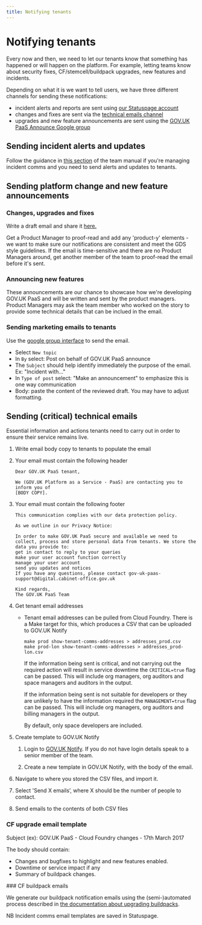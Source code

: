 ```yaml
---
title: Notifying tenants
---
```


# Notifying tenants

Every now and then, we need to let our tenants know that something has happened or will happen on the platform. For example, letting teams know about security fixes, CF/stemcell/buildpack upgrades, new features and incidents.

Depending on what it is we want to tell users, we have three different channels for sending these notifications:

* incident alerts and reports are sent using [our Statuspage account](https://manage.statuspage.io/pages/h4wt7brwsqr0)
* changes and fixes are sent via the [technical emails channel](#sending-critical-technical-emails)
* upgrades and new feature announcements are sent using the [GOV.UK PaaS Announce Google group](https://groups.google.com/a/digital.cabinet-office.gov.uk/forum/?hl=en#!forum/gov-uk-paas-announce)

## Sending incident alerts and updates

Follow the guidance in [this section](/incident_management/incident_process/#incident-comms-lead) of the team manual if you're managing incident comms and you need to send alerts and updates to tenants.

## Sending platform change and new feature announcements

### Changes, upgrades and fixes

Write a draft email and share it [here.](https://drive.google.com/drive/folders/1M5G-joG3tORfJ5kXj368Ib8rEKau2vFq)

Get a Product Manager to proof-read and add any 'product-y' elements - we want to make sure our notifications are consistent and meet the GDS style guidelines. If the email is time-sensitive and there are no Product Managers around, get another member of the team to proof-read the email before it's sent.

### Announcing new features

These announcements are our chance to showcase how we're developing GOV.UK PaaS and will be written and sent by the product managers. Product Managers may ask the team member who worked on the story to provide some technical details that can be inclued in the email.


### Sending marketing emails to tenants

Use the [google group interface] to send the email.

* Select `New topic`
* In `By` select: Post on behalf of GOV.UK PaaS announce
* The `Subject` should help identify immediately the purpose of the email.
Ex: "Incident with..."
* In `Type of post` select: "Make an announcement" to emphasize this is
one way communication
* Body: paste the content of the reviewed draft. You may have to adjust formatting.

## Sending (critical) technical emails
Essential information and actions tenants need to carry out in order to ensure their service remains live.

1. Write email body copy to tenants to populate the email

1. Your email must contain the following header

    ```
    Dear GOV.UK PaaS tenant,

    We (GOV.UK Platform as a Service - PaaS) are contacting you to inform you of
    [BODY COPY].
    ```

1. Your email must contain the following footer

    ```
    This communication complies with our data protection policy.

    As we outline in our Privacy Notice:

    In order to make GOV.UK PaaS secure and available we need to collect, process and store personal data from tenants. We store the data you provide to:
    get in contact to reply to your queries
    make your user account function correctly
    manage your user account
    send you updates and notices
    If you have any questions, please contact gov-uk-paas-support@digital.cabinet-office.gov.uk

    Kind regards,
    The GOV.UK PaaS Team
    ```

1. Get tenant email addresses
	* Tenant email addresses can be pulled from Cloud Foundry. There is a Make target for this, which produces a CSV that can be uploaded to GOV.UK Notify

		```
		make prod show-tenant-comms-addresses > addresses_prod.csv
		make prod-lon show-tenant-comms-addresses > addresses_prod-lon.csv
		```

	 	If the information being sent is critical, and not carrying out the required action will result in service downtime
		the `CRITICAL=true` flag can be passed. This will include org managers, org auditors and space
		managers and auditors in the output.
		
        If the information being sent is not suitable for developers or they are unlikely to have the information required
        the `MANAGEMENT=true` flag can be passed. This will include org managers, org auditors and billing managers in the output.
		
		By default, only space developers are included.

1. Create template to GOV.UK Notify
	1. Login to [GOV.UK Notify](https://www.notifications.service.gov.uk/sign-in). If you do not have login details speak to a senior member of the team.

	1. Create a new template in GOV.UK Notify, with the body of the email.

1. Navigate to where you stored the CSV files, and import it.

1. Select 'Send X emails’, where X should be the number of people to contact.

1. Send emails to the contents of both CSV files

### CF upgrade email template

<a id="cf-upgrade"></a>

Subject (ex): GOV.UK PaaS - Cloud Foundry changes - 17th March 2017

The body should contain:

 - Changes and bugfixes to highlight and new features enabled.
 - Downtime or service impact if any
 - Summary of buildpack changes.

### CF buildpack emails

We generate our buildpack notification emails using the (semi-)automated
process described in [the documentation about upgrading
buildpacks](/guides/upgrade_buildpacks/).

NB Incident comms email templates are saved in Statuspage.

[google group interface]: https://groups.google.com/a/digital.cabinet-office.gov.uk/forum/?hl=en#!forum/gov-uk-paas-announce
